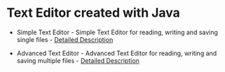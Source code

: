 # Text Editor created with Java

- Simple Text Editor - Simple Text Editor for reading, writing and saving single files - [Detailed Description](/doc)

- Advanced Text Editor - Advanced Text Editor for reading, writing and saving multiple files - [Detailed Description](/doc)
